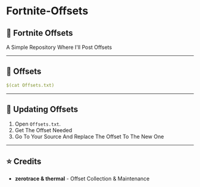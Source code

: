 # Fortnite-Offsets

## 📌 Fortnite Offsets
A Simple Repository Where I'll Post Offsets

---

## 📂 Offsets
```yaml
$(cat Offsets.txt)
```

---

## 🔄 Updating Offsets
1. Open `Offsets.txt`.
2. Get The Offset Needed
3. Go To Your Source And Replace The Offset To The New One

---

## ⭐ Credits
- **zerotrace & thermal** - Offset Collection & Maintenance

